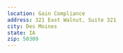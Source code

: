 ```yaml
---
location: Gain Compliance
address: 321 East Walnut, Suite 321
city: Des Moines
state: IA
zip: 50309
---
```

